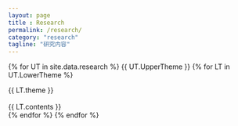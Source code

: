 ```yaml
---
layout: page
title : Research
permalink: /research/
category: "research"
tagline: "研究内容"
---
```


{% for UT in site.data.research %}
    <span>{{ UT.UpperTheme }}</span>
    {% for LT in UT.LowerTheme %}
        <div class="research-theme">{{ LT.theme }}</div><BR>
        <div class="research-content">{{ LT.contents }}</div>
    {% endfor %}
{% endfor %}